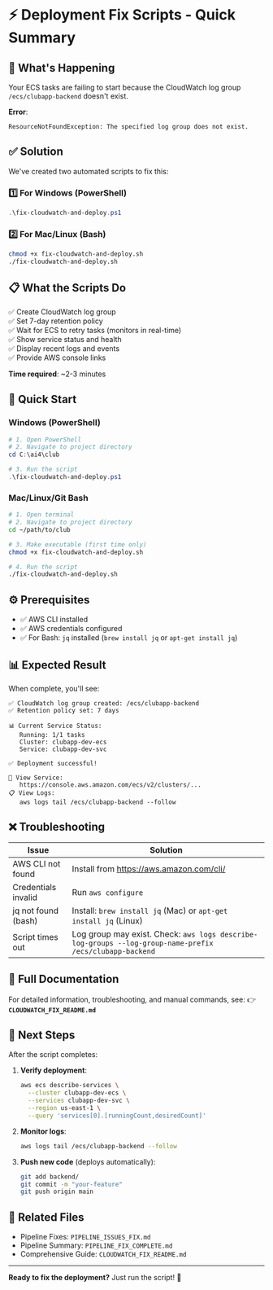 # ⚡ Deployment Fix Scripts - Quick Summary

## 🎯 What's Happening

Your ECS tasks are failing to start because the CloudWatch log group `/ecs/clubapp-backend` doesn't exist.

**Error**:
```
ResourceNotFoundException: The specified log group does not exist.
```

## ✅ Solution

We've created two automated scripts to fix this:

### 1️⃣ **For Windows** (PowerShell)
```powershell
.\fix-cloudwatch-and-deploy.ps1
```

### 2️⃣ **For Mac/Linux** (Bash)
```bash
chmod +x fix-cloudwatch-and-deploy.sh
./fix-cloudwatch-and-deploy.sh
```

## 📋 What the Scripts Do

✅ Create CloudWatch log group  
✅ Set 7-day retention policy  
✅ Wait for ECS to retry tasks (monitors in real-time)  
✅ Show service status and health  
✅ Display recent logs and events  
✅ Provide AWS console links  

**Time required**: ~2-3 minutes

## 🚀 Quick Start

### Windows (PowerShell)
```powershell
# 1. Open PowerShell
# 2. Navigate to project directory
cd C:\ai4\club

# 3. Run the script
.\fix-cloudwatch-and-deploy.ps1
```

### Mac/Linux/Git Bash
```bash
# 1. Open terminal
# 2. Navigate to project directory
cd ~/path/to/club

# 3. Make executable (first time only)
chmod +x fix-cloudwatch-and-deploy.sh

# 4. Run the script
./fix-cloudwatch-and-deploy.sh
```

## ⚙️ Prerequisites

- ✅ AWS CLI installed
- ✅ AWS credentials configured
- ✅ For Bash: `jq` installed (`brew install jq` or `apt-get install jq`)

## 📊 Expected Result

When complete, you'll see:

```
✅ CloudWatch log group created: /ecs/clubapp-backend
✅ Retention policy set: 7 days

📊 Current Service Status:
   Running: 1/1 tasks
   Cluster: clubapp-dev-ecs
   Service: clubapp-dev-svc

✅ Deployment successful!

🔗 View Service:
   https://console.aws.amazon.com/ecs/v2/clusters/...
📋 View Logs:
   aws logs tail /ecs/clubapp-backend --follow
```

## ❌ Troubleshooting

| Issue | Solution |
|-------|----------|
| AWS CLI not found | Install from https://aws.amazon.com/cli/ |
| Credentials invalid | Run `aws configure` |
| jq not found (bash) | Install: `brew install jq` (Mac) or `apt-get install jq` (Linux) |
| Script times out | Log group may exist. Check: `aws logs describe-log-groups --log-group-name-prefix /ecs/clubapp-backend` |

## 📖 Full Documentation

For detailed information, troubleshooting, and manual commands, see:
👉 **`CLOUDWATCH_FIX_README.md`**

## 🎉 Next Steps

After the script completes:

1. **Verify deployment**:
   ```bash
   aws ecs describe-services \
     --cluster clubapp-dev-ecs \
     --services clubapp-dev-svc \
     --region us-east-1 \
     --query 'services[0].[runningCount,desiredCount]'
   ```

2. **Monitor logs**:
   ```bash
   aws logs tail /ecs/clubapp-backend --follow
   ```

3. **Push new code** (deploys automatically):
   ```bash
   git add backend/
   git commit -m "your-feature"
   git push origin main
   ```

## 🔗 Related Files

- Pipeline Fixes: `PIPELINE_ISSUES_FIX.md`
- Pipeline Summary: `PIPELINE_FIX_COMPLETE.md`
- Comprehensive Guide: `CLOUDWATCH_FIX_README.md`

---

**Ready to fix the deployment?** Just run the script! 🚀
